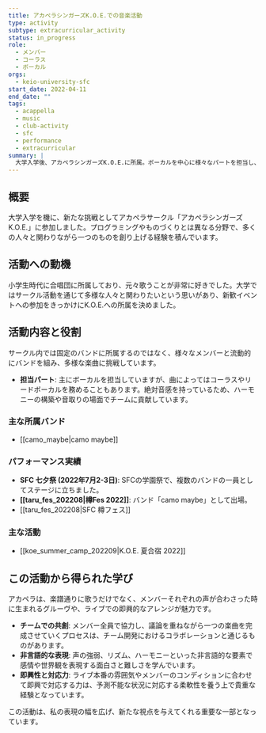 ```yaml
---
title: アカペラシンガーズK.O.E.での音楽活動
type: activity
subtype: extracurricular_activity
status: in_progress
role:
  - メンバー
  - コーラス
  - ボーカル
orgs:
  - keio-university-sfc
start_date: 2022-04-11
end_date: ""
tags:
  - acappella
  - music
  - club-activity
  - sfc
  - performance
  - extracurricular
summary: |
  大学入学後、アカペラシンガーズK.O.E.に所属。ボーカルを中心に様々なパートを担当し、チームでの音楽創作活動に取り組む。七夕祭などの学園祭や外部イベントでのライブパフォーマンスも多数経験。
---
```


## 概要
大学入学を機に、新たな挑戦としてアカペラサークル「アカペラシンガーズK.O.E.」に参加しました。プログラミングやものづくりとは異なる分野で、多くの人々と関わりながら一つのものを創り上げる経験を積んでいます。

## 活動への動機
小学生時代に合唱団に所属しており、元々歌うことが非常に好きでした。大学ではサークル活動を通じて多様な人々と関わりたいという思いがあり、新歓イベントへの参加をきっかけにK.O.E.への所属を決めました。

## 活動内容と役割
サークル内では固定のバンドに所属するのではなく、様々なメンバーと流動的にバンドを組み、多様な楽曲に挑戦しています。

- **担当パート**: 主にボーカルを担当していますが、曲によってはコーラスやリードボーカルを務めることもあります。絶対音感を持っているため、ハーモニーの構築や音取りの場面でチームに貢献しています。

### 主な所属バンド
- [[camo_maybe|camo maybe]]

### パフォーマンス実績
- **SFC 七夕祭 (2022年7月2-3日)**: SFCの学園祭で、複数のバンドの一員としてステージに立ちました。
- **[[taru_fes_202208|樽Fes 2022]]**: バンド「camo maybe」として出場。
- [[taru_fes_202208|SFC 樽フェス]]

### 主な活動
- [[koe_summer_camp_202209|K.O.E. 夏合宿 2022]]

## この活動から得られた学び
アカペラは、楽譜通りに歌うだけでなく、メンバーそれぞれの声が合わさった時に生まれるグルーヴや、ライブでの即興的なアレンジが魅力です。

- **チームでの共創**: メンバー全員で協力し、議論を重ねながら一つの楽曲を完成させていくプロセスは、チーム開発におけるコラボレーションと通じるものがあります。
- **非言語的な表現**: 声の強弱、リズム、ハーモニーといった非言語的な要素で感情や世界観を表現する面白さと難しさを学んでいます。
- **即興性と対応力**: ライブ本番の雰囲気やメンバーのコンディションに合わせて即興で対応する力は、予測不能な状況に対応する柔軟性を養う上で貴重な経験となっています。

この活動は、私の表現の幅を広げ、新たな視点を与えてくれる重要な一部となっています。
